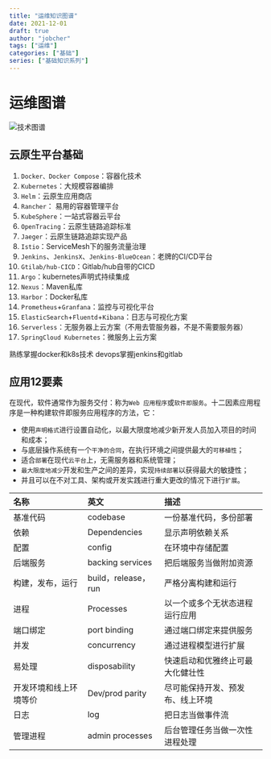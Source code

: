 ```yaml
---
title: "运维知识图谱"
date: 2021-12-01
draft: true
author: "jobcher"
tags: ["运维"]
categories: ["基础"]
series: ["基础知识系列"]
---
```


# 运维图谱

![技术图谱](/images/yunwei.jpg)

## 云原生平台基础
1. `Docker、Docker Compose`：容器化技术
2. `Kubernetes`：大规模容器编排
3. `Helm`：云原生应用商店
4. `Rancher`： 易用的容器管理平台
5. `KubeSphere`：一站式容器云平台
6. `OpenTracing`：云原生链路追踪标准
7. `Jaeger`：云原生链路追踪实现产品
8. `Istio`：ServiceMesh下的服务流量治理
9. `Jenkins`、`JenkinsX`、`Jenkins-BlueOcean`：老牌的CI/CD平台
10. `Gtilab/hub-CICD`：Gitlab/hub自带的CICD
11. `Argo`：kubernetes声明式持续集成
12. `Nexus`：Maven私库
13. `Harbor`：Docker私库
14. `Prometheus`+`Granfana`：监控与可视化平台
15. `ElasticSearch`+`Fluentd`+`Kibana`：日志与可视化方案
16. `Serverless`：无服务器上云方案（不用去管服务器，不是不需要服务器）
17. `SpringCloud Kubernetes`：微服务上云方案  
  
熟练掌握docker和k8s技术
devops掌握jenkins和gitlab

## 应用12要素
在现代，软件通常作为服务交付：称为`Web 应用程序`或`软件即服务`。十二因素应用程序是一种构建软件即服务应用程序的方法，它：  
- 使用`声明格式`进行设置自动化，以最大限度地减少新开发人员加入项目的时间和成本；
- 与底层操作系统有一个`干净的合同`，在执行环境之间提供最大的`可移植性`；
- 适合`部署`在现代`云平台`上，无需服务器和系统管理；
- `最大限度地减少`开发和生产之间的差异，实现`持续部署`以获得最大的敏捷性；
- 并且可以在不对工具、架构或开发实践进行重大更改的情况下进行`扩展`。  
  
|名称|英文|描述|
|:----|:----|:----|
|基准代码|codebase|一份基准代码，多份部署|
|依赖|Dependencies|显示声明依赖关系|
|配置|config|在环境中存储配置|
|后端服务|backing services|把后端服务当做附加资源|
|构建，发布，运行|build，release，run|严格分离构建和运行|
|进程|Processes|以一个或多个无状态进程运行应用|
|端口绑定|port binding|通过端口绑定来提供服务|
|并发|concurrency|通过进程模型进行扩展|
|易处理|disposability|快速启动和优雅终止可最大化健壮性|
|开发环境和线上环境等价|Dev/prod parity|尽可能保持开发、预发布、线上环境|
|日志|log|把日志当做事件流|
|管理进程|admin processes|后台管理任务当做一次性进程处理|


